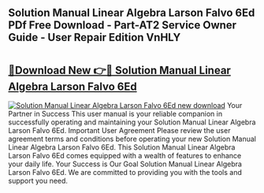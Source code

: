 ## Solution Manual Linear Algebra Larson Falvo 6Ed PDf Free Download - Part-AT2 Service Owner Guide - User Repair Edition VnHLY

# <h2><a href="http://bc5475.oget.top/?id=Solution+Manual+Linear+Algebra+Larson+Falvo+6Ed">🔗Download New 👉🔴 Solution Manual Linear Algebra Larson Falvo 6Ed</a></h2>

[![Solution Manual Linear Algebra Larson Falvo 6Ed new download](https://i.imgur.com/5g1atiW.png)](http://bc5475.oget.top/?id=Solution+Manual+Linear+Algebra+Larson+Falvo+6Ed)
Your Partner in Success This user manual is your reliable companion in successfully operating and maintaining your Solution Manual Linear Algebra Larson Falvo 6Ed. Important User Agreement Please review the user agreement terms and conditions before operating your new Solution Manual Linear Algebra Larson Falvo 6Ed. This Solution Manual Linear Algebra Larson Falvo 6Ed comes equipped with a wealth of features to enhance your daily life. Your Success is Our Goal Solution Manual Linear Algebra Larson Falvo 6Ed. We are committed to providing you with the tools and support you need.
